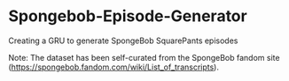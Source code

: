 # Spongebob-Episode-Generator
Creating a GRU to generate SpongeBob SquarePants episodes


Note: The dataset has been self-curated from the SpongeBob fandom site 
(https://spongebob.fandom.com/wiki/List_of_transcripts).
